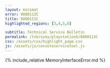 ```yaml
---
layout: minimal
error: 8080113C
title: 8080113C
highlighted_regions: [3,4,5,6]

subtitle: Technical Service Bulletin
permalink: /tsb/sony/playstation5/8080113C
css: /assets/css/highlight_page.css
js: /assets/js/consoleservicetool.js
---
```


{% include_relative MemoryInterfaceError.md %}
